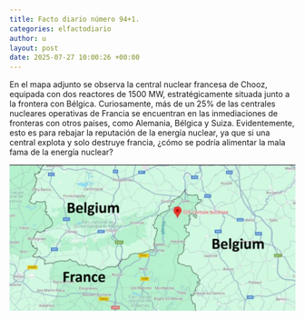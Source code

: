 ```yaml
---
title: Facto diario número 94+1.
categories: elfactodiario
author: u
layout: post
date: 2025-07-27 10:00:26 +00:00
---
```

En el mapa adjunto se observa la central nuclear francesa de Chooz, equipada con dos reactores de 1500 MW, estratégicamente situada junto a la frontera con Bélgica. Curiosamente, más de un 25% de las centrales nucleares operativas de Francia se encuentran en las inmediaciones de fronteras con otros países, como Alemania, Bélgica y Suiza. Evidentemente, esto es para rebajar la reputación de la energía nuclear, ya que si una central explota y solo destruye francia, ¿cómo se podría alimentar la mala fama de la energía nuclear?

![2025_07_27_10_00_37_untitled-2.webp](/assets/2025_07_27_10_00_37_untitled-2.webp)
